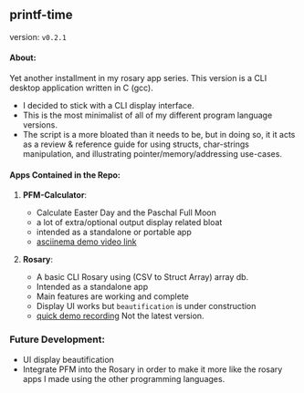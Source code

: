 ## printf-time

version: ```v0.2.1```

#### About:

Yet another installment in my rosary app series. This version is a CLI desktop application written in C (gcc).

* I decided to stick with a CLI display interface.
* This is the most minimalist of all of my different program language versions.
* The script is a more bloated than it needs to be, but in doing so, it it acts as a review & reference guide for using structs, char-strings manipulation, and illustrating pointer/memory/addressing use-cases.

#### Apps Contained in the Repo:

1. __PFM-Calculator__:
	* Calculate Easter Day and the Paschal Full Moon
	* a lot of extra/optional output display related bloat
	* intended as a standalone or portable app
	* [asciinema demo video link](https://asciinema.org/a/232779)

2. __Rosary__:
	* A basic CLI Rosary using (CSV to Struct Array) array db.
	* Intended as a standalone app
	* Main features are working and complete
	* Display UI works but ```beautification``` is under construction
	* [quick demo recording](https://asciinema.org/a/262232)  Not the latest version.

### Future Development:

* UI display beautification
* Integrate PFM into the Rosary in order to make it more like the rosary apps I made using the other programming languages.
